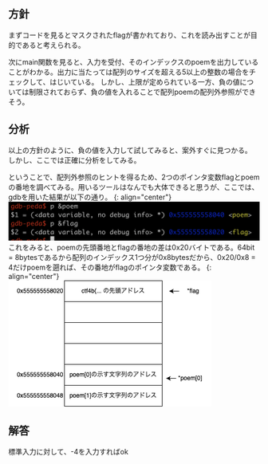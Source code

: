 ## 方針
まずコードを見るとマスクされたflagが書かれており、これを読み出すことが目的であると考えられる。

次にmain関数を見ると、入力を受付、そのインデックスのpoemを出力していることがわかる。出力に当たっては配列のサイズを超える5以上の整数の場合をチェックして、はじいている。
しかし、上限が定められている一方、負の値については制限されておらず、負の値を入れることで配列poemの配列外参照ができそう。

## 分析
以上の方針のように、負の値を入力して試してみると、案外すぐに見つかる。
しかし、ここでは正確に分析をしてみる。

ということで、配列外参照のヒントを得るため、2つのポインタ変数flagとpoemの番地を調べてみる。用いるツールはなんでも大体できると思うが、ここでは、gdbを用いた結果が以下の通り。
{: align="center"}
![gdb](./gdb.png "gdbの結果")
これをみると、poemの先頭番地とflagの番地の差は0x20バイトである。64bit = 8bytesであるから配列のインデックス1つ分が0x8bytesだから、0x20/0x8 = 4だけpoemを遡れば、その番地がflagのポインタ変数である。
{: align="center"}
![stack](./stack.png "メモリの様子")

## 解答
標準入力に対して、-4を入力すればok
